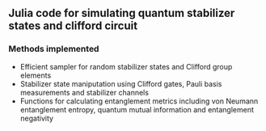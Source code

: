 ## Julia code for simulating quantum stabilizer states and clifford circuit
### Methods implemented
* Efficient sampler for random stabilizer states and Clifford group elements
* Stabilizer state maniputation using Clifford gates, Pauli basis measurements and stabilizer channels
* Functions for calculating entanglement metrics including von Neumann entanglement entropy, quantum mutual information and entanglement negativity
